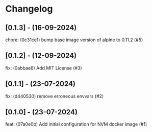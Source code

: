 # Changelog

## [0.1.3] - (16-09-2024)
chore: (0c31ce1) bump base image version of alpine to 0.11.2 (#5)

## [0.1.2] - (12-09-2024)
fix: (0abbae6) Add MIT License (#3)

## [0.1.1] - (23-07-2024)
fix: (d440530) remove erroneous envvars (#2)

## [0.1.0] - (23-07-2024)
feat: (07a0e0b) Add initial configuration for NVM docker image (#1)
